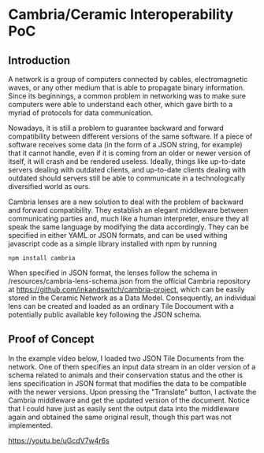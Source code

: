 # Cambria/Ceramic Interoperability PoC
## Introduction
A network is a group of computers connected by cables, electromagnetic waves, or any other medium that is able to propagate binary information. Since its beginnings, a common problem in networking was to make sure computers were able to understand each other, which gave birth to a myriad of protocols for data communication.

Nowadays, it is still a problem to guarantee backward and forward compatibility between different versions of the same software. If a piece of software receives some data (in the form of a JSON string, for example) that it cannot handle, even if it is coming from an older or newer version of itself, it will crash and be rendered useless. Ideally, things like up-to-date servers dealing with outdated clients, and up-to-date clients dealing with outdated should servers still be able to communicate in a technologically diversified world as ours.

Cambria lenses are a new solution to deal with the problem of backward and forward compatibility. They establish an elegant middleware between communicating parties and, much like a human interpreter, ensure they all speak the same language by modifying the data accordingly. They can be specified in either YAML or JSON formats, and can be used withing javascript code as a simple library installed with npm by running
```
npm install cambria
```
When specified in JSON format, the lenses follow the schema in /resources/cambria-lens-schema.json from the official Cambria repository at https://github.com/inkandswitch/cambria-project, which can be easily stored in the Ceramic Network as a Data Model. Consequently, an individual lens can be created and loaded as an ordinary Tile Docoument with a potentially public available key following the JSON schema.
## Proof of Concept
In the example video below, I loaded two JSON Tile Documents from the network. One of them specifies an input data stream in an older version of a schema related to animals and their conservation status and the other is lens specification in JSON format that modifies the data to be compatible with the newer versions. Upon pressing the "Translate" button, I activate the Cambria middleware and get the updated version of the document. Notice that I could have just as easily sent the output data into the middleware again and obtained the same original result, though this part was not implemented.

https://youtu.be/uGcdV7w4r6s

